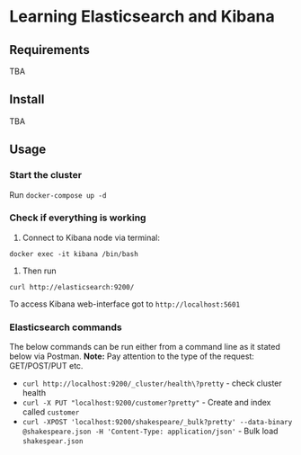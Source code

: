 # Learning Elasticsearch and Kibana

## Requirements

TBA

## Install

TBA

## Usage

### Start the cluster

Run `docker-compose up -d`

### Check if everything is working

1. Connect to Kibana node via terminal:

```
docker exec -it kibana /bin/bash
```

1. Then run

```
curl http://elasticsearch:9200/
```

To access Kibana web-interface got to `http://localhost:5601`

### Elasticsearch commands

The below commands can be run either from a command line as it stated below via Postman.
**Note:** Pay attention to the type of the request: GET/POST/PUT etc.

- `curl http://localhost:9200/_cluster/health\?pretty` - check cluster health
- `curl -X PUT "localhost:9200/customer?pretty"` - Create and index called `customer`
- `curl -XPOST 'localhost:9200/shakespeare/_bulk?pretty' --data-binary @shakespeare.json -H 'Content-Type: application/json'` - Bulk load `shakespear.json`